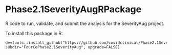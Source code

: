 # Phase2.1SeverityAugRPackage
R code to run, validate, and submit the analysis for the SeverityAug project.

To install this package in R:

```
devtools::install_github("https://github.com/covidclinical/Phase2.1SeverityAugRPackage", subdir="FourCePhase2.1SeverityAug", upgrade=FALSE)
```


